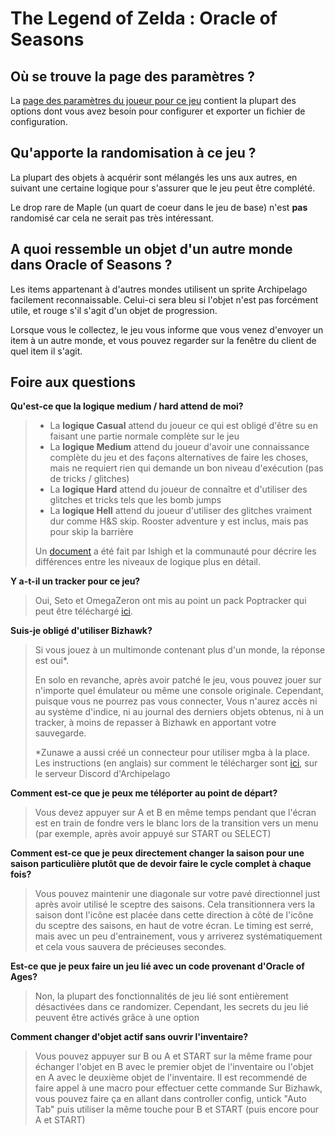 # The Legend of Zelda : Oracle of Seasons

## Où se trouve la page des paramètres ?

La [page des paramètres du joueur pour ce jeu](../player-settings) contient la plupart des options dont vous avez besoin pour configurer et exporter un fichier de configuration. 

## Qu'apporte la randomisation à ce jeu ?

La plupart des objets à acquérir sont mélangés les uns aux autres, en suivant une certaine logique pour s'assurer que le jeu peut être complété.

Le drop rare de Maple (un quart de coeur dans le jeu de base) n'est **pas** randomisé car cela ne serait pas très intéressant.

## A quoi ressemble un objet d'un autre monde dans Oracle of Seasons ?

Les items appartenant à d'autres mondes utilisent un sprite Archipelago facilement reconnaissable.
Celui-ci sera bleu si l'objet n'est pas forcément utile, et rouge s'il s'agit d'un objet de progression.

Lorsque vous le collectez, le jeu vous informe que vous venez d'envoyer un item à un autre monde, et vous pouvez regarder sur la fenêtre du client de quel item il s'agit. 

## Foire aux questions

**Qu'est-ce que la logique medium / hard attend de moi?**

> - La **logique Casual** attend du joueur ce qui est obligé d'être su en faisant une partie normale complète sur le jeu
> - La **logique Medium** attend du joueur d'avoir une connaissance complète du jeu et des façons alternatives de faire les choses, mais ne requiert rien qui demande un bon niveau d'exécution (pas de tricks / glitches)
> - La **logique Hard** attend du joueur de connaître et d'utiliser des glitches et tricks tels que les bomb jumps
> - La **logique Hell** attend du joueur d'utiliser des glitches vraiment dur comme H&S skip. Rooster adventure y est inclus, mais pas pour skip la barrière
> 
> Un [document](https://docs.google.com/document/d/1IVYvvZS6NuTDoeWJlbFA5AW2Lj-nIaweRJkKuq7ncqc/) a été fait par Ishigh et la communauté pour décrire les différences entre les niveaux de logique plus en détail. 

**Y a-t-il un tracker pour ce jeu?**

> Oui, Seto et OmegaZeron ont mis au point un pack Poptracker qui peut être téléchargé [ici](https://github.com/OmegaZeron/Oracle-of-Seasons-AP-Poptracker-Pack/releases/latest).

**Suis-je obligé d'utiliser Bizhawk?**

> Si vous jouez à un multimonde contenant plus d'un monde, la réponse est oui*.
> 
> En solo en revanche, après avoir patché le jeu, vous pouvez jouer sur n'importe quel émulateur ou même une console originale. Cependant, puisque vous ne pourrez pas vous connecter, Vous n'aurez accès ni au système d'indice, ni au journal des derniers objets obtenus, ni à un tracker, à moins de repasser à Bizhawk en apportant votre sauvegarde.
> 
> \*Zunawe a aussi créé un connecteur pour utiliser mgba à la place. Les instructions (en anglais) sur comment le télécharger sont [ici](https://discord.com/channels/731205301247803413/1192236871468711966/1193963132377374762), sur le serveur Discord d'Archipelago

**Comment est-ce que je peux me téléporter au point de départ?**

> Vous devez appuyer sur A et B en même temps pendant que l'écran est en train de fondre vers le blanc lors de la transition vers un menu (par exemple, après avoir appuyé sur START ou SELECT)

**Comment est-ce que je peux directement changer la saison pour une saison particulière plutôt que de devoir faire le cycle complet à chaque fois?**

> Vous pouvez maintenir une diagonale sur votre pavé directionnel just après avoir utilisé le sceptre des saisons. Cela transitionnera vers la saison dont l'icône est placée dans cette direction à côté de l'icône du sceptre des saisons, en haut de votre écran. 
> Le timing est serré, mais avec un peu d'entrainement, vous y arriverez systématiquement et cela vous sauvera de précieuses secondes.

**Est-ce que je peux faire un jeu lié avec un code provenant d'Oracle of Ages?**

> Non, la plupart des fonctionnalités de jeu lié sont entièrement désactivées dans ce randomizer.
> Cependant, les secrets du jeu lié peuvent être activés grâce à une option

**Comment changer d'objet actif sans ouvrir l'inventaire?**

> Vous pouvez appuyer sur B ou A et START sur la même frame pour échanger l'objet en B avec le premier objet de l'inventaire ou l'objet en A avec le deuxième objet de l'inventaire. Il est recommendé de faire appel à une macro pour effectuer cette commande
> Sur Bizhawk, vous pouvez faire ça en allant dans controller config, untick "Auto Tab" puis utiliser la même touche pour B et START (puis encore pour A et START)
